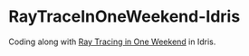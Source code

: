 # RayTraceInOneWeekend-Idris
Coding along with [Ray Tracing in One Weekend](http://in1weekend.blogspot.com/2016/01/ray-tracing-in-one-weekend.html) in Idris.
